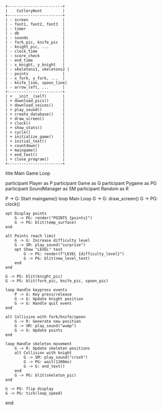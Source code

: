 ```plaintext
+------------------------+
|    CutleryHunt         |
+------------------------+
| - screen               |
| - font1, font2, font3  |
| - timer                |
| - db                   |
| - sounds               |
| - fork_pic, knife_pic  |
| - knight_pic, ...      |
| - clock_time           |
| - score_check          |
| - end_time             |
| - x_knight, y_knight   |
| - skeletons1, skeletons2 |
| - points               |
| - x_fork, y_fork, ...  |
| - knife_line, spoon_line|
| - arrow_left, ...      |
+------------------------+
| + __init__(self)       |
| + download_pics()      |
| + download_voices()    |
| + play_sound()         |
| + create_database()    |
| + draw_screen()        |
| + clock()              |
| + show_stats()         |
| + cycle()              |
| + initialize_game()    |
| + initial_text()       |
| + countdown()          |
| + maingame()           |
| + end_text()           |
| + close_program()      |
+------------------------+
```



title Main Game Loop

participant Player as P
participant Game as G
participant Pygame as PG
participant SoundManager as SM
participant Random as R

P -> G: Start maingame()
loop Main Loop
    G -> G: draw_screen()
    G -> PG: clock()

    opt Display points
        G -> PG: render("POINTS {points}")
        G -> PG: blit(temp_surface)
    end

    alt Points reach limit
        G -> G: Increase difficulty level
        G -> SM: play_sound("surprise")
        opt Show "LEVEL" text
            G -> PG: render(f"LEVEL {difficulty_level}")
            G -> PG: blit(new_level_text)
        end
    end

    G -> PG: blit(knight_pic)
    G -> PG: blit(fork_pic, knife_pic, spoon_pic)

    loop Handle keypress events
        P -> G: Key press/release
        G -> G: Update knight position
        G -> G: Handle quit event
    end

    alt Collision with fork/knife/spoon
        G -> R: Generate new position
        G -> SM: play_sound("wump")
        G -> G: Update points
    end

    loop Handle skeleton movement
        G -> R: Update skeleton positions
        alt Collision with knight
            G -> SM: play_sound("crush")
            G -> PG: wait(1200ms)
            G -> G: end_text()
        end
        G -> PG: blit(skeleton_pic)
    end

    G -> PG: flip display
    G -> PG: tick(loop_speed)
end

